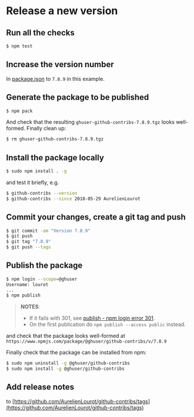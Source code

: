 # Release a new version

## Run all the checks

```bash
$ npm test
```

## Increase the version number

In [package.json](package.json) to `7.8.9` in this example.

## Generate the package to be published

```bash
$ npm pack
```

And check that the resulting `ghuser-github-contribs-7.8.9.tgz` looks well-formed. Finally clean up:

```bash
$ rm ghuser-github-contribs-7.8.9.tgz
```

## Install the package locally

```bash
$ sudo npm install . -g
```

and test it briefly, e.g.

```bash
$ github-contribs --version
$ github-contribs --since 2018-05-29 AurelienLourot
```

## Commit your changes, create a git tag and push

```bash
$ git commit -am "Version 7.8.9"
$ git push
$ git tag "7.8.9"
$ git push --tags
```

## Publish the package

```bash
$ npm login --scope=@ghuser
Username: lourot
...
$ npm publish
```

> **NOTES**:
>
> * If it fails with 301, see
>   [publish - npm login error 301](https://stackoverflow.com/a/50580349/1855917).
> * On the first publication do `npm publish --access public` instead.

and check that the package looks well-formed at
`https://www.npmjs.com/package/@ghuser/github-contribs/v/7.8.9`

Finally check that the package can be installed from npm:

```bash
$ sudo npm uninstall -g @ghuser/github-contribs
$ sudo npm install -g @ghuser/github-contribs
```

## Add release notes

to [https://github.com/AurelienLourot/github-contribs/tags](https://github.com/AurelienLourot/github-contribs/tags)
